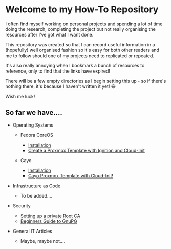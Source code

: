 # Welcome to my How-To Repository  
I often find myself working on personal projects and spending a lot of time doing the research, completing the project but not really organising the resources after I've got what I want done.  

This repository was created so that I can record useful information in a (hopefully) well organised fashion so it's easy for both other readers and me to follow should one of my projects need to replicated or repeated.  

It's also really annoying when I bookmark a bunch of resources to reference, only to find that the links have expired!  

There will be a few empty directories as I begin setting this up - so if there's nothing there, it's because I haven't written it yet! 😆

Wish me luck!

## So far we have....

- Operating Systems
  - Fedora CoreOS  
    - [Installation](Operating_Systems/Fedora_CoreOS/Installation/README.md)  
    - [Create a Proxmox Template with Ignition and Cloud-Init](Operating_Systems/Fedora_CoreOS/Proxmox/README.md)  

  - Cayo  
    - [Installation](Operating_Systems/Cayo/Installation/README.md)  
    - [Cayo Proxmox Template with Cloud-Init!](Operating_Systems/Cayo/Installation/Proxmox/README.md)  

- Infrastructure as Code  
  - To be added....  

- Security  
  - [Setting up a private Root CA](Security/Private%20Root%20CA/README.md)  
  - [Beginners Guide to GnuPG](Security/GPG/README.md)
  
- General IT Articles  
  - Maybe, maybe not....  
